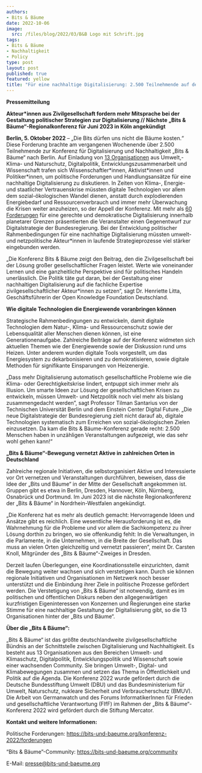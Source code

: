 ```yaml
---
authors:
- Bits & Bäume
date: 2022-10-06
image: 
  src: /files/blog/2022/03/B&B Logo mit Schrift.jpg
tags:
- Bits & Bäume
- Nachhaltigkeit
- Policy
type: post
layout: post
published: true
featured: yellow
title: "Für eine nachhaltige Digitalisierung: 2.500 Teilnehmende auf der Konferenz Bits & Bäume"
---
```


**Pressemitteilung**

**Akteur\*innen aus Zivilgesellschaft fordern mehr Mitsprache bei der Gestaltung politischer Strategien zur Digitalisierung // Nächste „Bits & Bäume“-Regionalkonferenz für Juni 2023 in Köln angekündigt**

**Berlin, 5. Oktober 2022** – „Die Bits dürfen uns nicht die Bäume kosten.“ Diese Forderung brachte am vergangenen Wochenende über 2.500 Teilnehmende zur Konferenz für Digitalisierung und Nachhaltigkeit „Bits & Bäume“ nach Berlin. Auf Einladung von [13 Organisationen](https://bits-und-baeume.org/konferenz-2022/ueber-uns/) aus Umwelt,- Klima- und Naturschutz, Digitalpolitik, Entwicklungszusammenarbeit und Wissenschaft trafen sich Wissenschaftler\*innen, Aktivist\*innen und Politiker\*innen, um politische Forderungen und Handlungsansätze für eine nachhaltige Digitalisierung zu diskutieren. In Zeiten von Klima-, Energie- und staatlicher Vertrauenskrise müssten digitale Technologien vor allem dem sozial-ökologischen Wandel dienen, anstatt durch explodierenden Energiebedarf und Ressourcenverbrauch und immer mehr Überwachung die Krisen weiter anzuheizen, so der Appell der Konferenz. Mit mehr als [60 Forderungen](https://bits-und-baeume.org/konferenz-2022/forderungen/) für eine gerechte und demokratische Digitalisierung innerhalb planetarer Grenzen präsentierten die Veranstalter einen Gegenentwurf zur Digitalstrategie der Bundesregierung.  Bei der Entwicklung politischer Rahmenbedingungen für eine nachhaltige Digitalisierung müssten umwelt- und netzpolitische Akteur\*innen in laufende Strategieprozesse viel stärker eingebunden werden.

„Die Konferenz Bits & Bäume zeigt den Beitrag, den die Zivilgesellschaft bei der Lösung großer gesellschaftlicher Fragen leistet. Werte wie voneinander Lernen und eine ganzheitliche Perspektive sind für politisches Handeln unerlässlich. Die Politik täte gut daran, bei der Gestaltung einer nachhaltigen Digitalisierung auf die fachliche Expertise zivilgesellschaftlicher Akteur\*innen zu setzen“, sagt Dr. Henriette Litta, Geschäftsführerin der Open Knowledge Foundation Deutschland.

**Wie digitale Technologien die Energiewende voranbringen können**

Strategische Rahmenbedingungen zu entwickeln, damit digitale Technologien dem Natur-, Klima- und Ressourcenschutz sowie der Lebensqualität aller Menschen dienen können, ist eine Generationenaufgabe. Zahlreiche Beiträge auf der Konferenz widmeten sich aktuellen Themen wie der Energiewende sowie der Diskussion rund ums Heizen. Unter anderem wurden digitale Tools vorgestellt, um das Energiesystem zu dekarbonisieren und zu demokratisieren, sowie digitale Methoden für signifikante Einsparungen von Heizenergie.

„Dass mehr Digitalisierung automatisch gesellschaftliche Probleme wie die Klima- oder Gerechtigkeitskrise lindert, entpuppt sich immer mehr als Illusion. Um smarte Ideen zur Lösung der gesellschaftlichen Krisen zu entwickeln, müssen Umwelt- und Netzpolitik noch viel mehr als bislang zusammengedacht werden”, sagt Professor Tilman Santarius von der Technischen Universität Berlin und dem Einstein Center Digital Future. „Die neue Digitalstrategie der Bundesregierung zielt nicht darauf ab, digitale Technologien systematisch zum Erreichen von sozial-ökologischen Zielen einzusetzen. Da kam die Bits & Bäume-Konferenz gerade recht: 2.500 Menschen haben in unzähligen Veranstaltungen aufgezeigt, wie das sehr wohl gehen kann!“
 
 **„Bits & Bäume“-Bewegung vernetzt Aktive in zahlreichen Orten in Deutschland**
 
 Zahlreiche regionale Initiativen, die selbstorganisiert Aktive und Interessierte vor Ort vernetzen und Veranstaltungen durchführen, beweisen, dass die Idee der „Bits und Bäume“ in der Mitte der Gesellschaft angekommen ist. Gruppen gibt es etwa in Berlin, Dresden, Hannover, Köln, Nürnberg, Osnabrück und Dortmund. Im Juni 2023 ist die nächste Regionalkonferenz der „Bits & Bäume“ in Nordrhein-Westfalen angekündigt. 
 
 „Die Konferenz hat es mehr als deutlich gemacht: Hervorragende Ideen und Ansätze gibt es reichlich. Eine wesentliche Herausforderung ist es, die Wahrnehmung für die Probleme und vor allem die Sachkompetenz zu ihrer Lösung dorthin zu bringen, wo sie offenkundig fehlt: In die Verwaltungen, in die Parlamente, in die Unternehmen, in die Breite der Gesellschaft. Das muss an vielen Orten gleichzeitig und vernetzt passieren“, meint Dr. Carsten Knoll, Mitgründer des „Bits & Bäume“-Zweiges in Dresden.
 
 Derzeit laufen Überlegungen, eine Koordinationsstelle einzurichten, damit die Bewegung weiter wachsen und sich verstetigen kann. Durch sie können regionale Initiativen und Organisationen im Netzwerk noch besser unterstützt und die Einbindung ihrer Ziele in politische Prozesse gefördert werden. Die Verstetigung von „Bits & Bäume“ ist notwendig, damit es im politischen und öffentlichen Diskurs neben den allgegenwärtigen kurzfristigen Eigeninteressen von Konzernen und Regierungen eine starke Stimme für eine nachhaltige Gestaltung der Digitalisierung gibt, so die 13 Organisationen hinter der „Bits und Bäume“.
 
 **Über die „Bits & Bäume“:**
 
 „Bits & Bäume“ ist das größte deutschlandweite zivilgesellschaftliche Bündnis an der Schnittstelle zwischen Digitalisierung und Nachhaltigkeit. Es besteht aus 13 Organisationen aus den Bereichen Umwelt- und Klimaschutz, Digitalpolitik, Entwicklungspolitik und Wissenschaft sowie einer wachsenden Community. Sie bringen Umwelt-, Digital- und Klimabewegungen zusammen und setzen das Thema in Öffentlichkeit und Politik auf die Agenda. Die Konferenz 2022 wurde gefördert durch die Deutsche Bundesstiftung Umwelt (DBU) und das Bundesministerium für Umwelt, Naturschutz, nukleare Sicherheit und Verbraucherschutz (BMUV). Die Arbeit von Germanwatch und des Forums InformatikerInnen für Frieden und gesellschaftliche Verantwortung (FIfF) im Rahmen der „Bits & Bäume“-Konferenz 2022 wird gefördert durch die Stiftung Mercator.

**Kontakt und weitere Informationen:**

Politische Forderungen: https://bits-und-baeume.org/konferenz-2022/forderungen

“Bits & Bäume”-Community: https://bits-und-baeume.org/community

E-Mail: presse@bits-und-baeume.org
